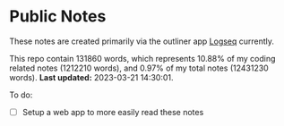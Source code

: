 # Public Notes

These notes are created primarily via the outliner app [Logseq](https://github.com/logseq/logseq) currently.

This repo contain 131860 words, which represents 10.88% of my coding related notes (1212210 words), and 0.97% of my total notes (12431230 words). **Last updated:** 2023-03-21 14:30:01. 

To do:

- [ ] Setup a web app to more easily read these notes
